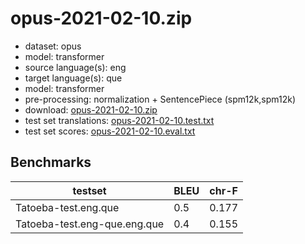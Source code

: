 # opus-2021-02-10.zip

* dataset: opus
* model: transformer
* source language(s): eng
* target language(s): que
* model: transformer
* pre-processing: normalization + SentencePiece (spm12k,spm12k)
* download: [opus-2021-02-10.zip](https://object.pouta.csc.fi/Tatoeba-MT-models/eng-que/opus-2021-02-10.zip)
* test set translations: [opus-2021-02-10.test.txt](https://object.pouta.csc.fi/Tatoeba-MT-models/eng-que/opus-2021-02-10.test.txt)
* test set scores: [opus-2021-02-10.eval.txt](https://object.pouta.csc.fi/Tatoeba-MT-models/eng-que/opus-2021-02-10.eval.txt)

## Benchmarks

| testset               | BLEU  | chr-F |
|-----------------------|-------|-------|
| Tatoeba-test.eng.que 	| 0.5 	| 0.177 |
| Tatoeba-test.eng-que.eng.que 	| 0.4 	| 0.155 |

